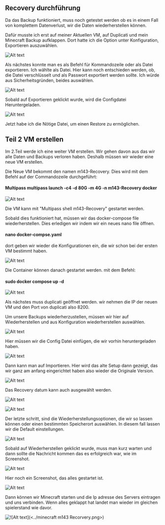 ## Recovery durchführung

Da das Backup funktioniert, muss noch getestet werden ob es in einem Fall von komplettem Datenverlust, wir die Daten wiederherstellen können.

Dafür musste ich erst auf meiner Aktuellen VM, auf Duplicati und mein Minecraft Backup aufklappen. Dort hatte ich die Option unter Konfiguration, Exportieren auszuwählen.

![Alt text](Konifiguration.png)

Als nächstes konnte man es als Befehl für Kommandozeile oder als Datei exportieren. Ich wählte als Datei. Hier kann noch entschieden werden, ob, die Datei verschlüsselt und als Passwort exportiert werden sollte. Ich würde aus Sicherheitsgründen, beides auswählen.



![Alt text](<Konfiguration mit passwort.png>)

Sobald auf Exportieren geklickt wurde, wird die Configdatei Heruntergeladen.

![Alt text](<Konfiguration exportiert.png>)

Jetzt habe ich die Nötige Datei, um einen Restore zu ermöglichen.

## Teil 2 VM erstellen

Im 2.Teil werde ich eine weiter VM erstellen. Wir gehen davon aus das wir alle Daten und Backups verloren haben. Deshalb müssen wir wieder eine neue VM erstellen. 

Die Neue VM bekommt den namen m143-Recovery.
Dies wird mit dem Befehl auf der Commandozeile durchgeführt:

#### Multipass multipass launch -c4 -d 80G -m 4G -n m143-Recovery docker

![Alt text](<neue VM erstellt.png>)

Die VM kann mit "Multipass shell m143-Recovery" gestartet werden.

Sobald dies funktioniert hat, müssen wir das docker-compose file wiederherstellen. Dies erledigen wir indem wir ein neues nano file öffnen.

#### nano docker-compse.yaml

dort geben wir wieder die Konfigurationen ein, die wir schon bei der ersten VM bestimmt haben.

![Alt text](<docker.compose für recovery.png>)

Die Container können danach gestartet werden. mit dem Befehl:

#### sudo docker compose up -d

![Alt text](<sudo docker comopose up recovery.png>)

Als nächstes muss duplicati geöffnet werden. wir nehmen die IP der neuen VM und den Port von duplicati also 8200.

Um unsere Backups wiederherzustellen, müssen wir hier auf Wiederherstellen und aus Konfiguration  wiederherstellen auswählen.

![Alt text](Konfig_wiederherstellen.png)

Hier müssen wir die Config Datei einfügen, die wir vorhin heruntergeladen haben.

![Alt text](<Konfig datei einfügen.png>)

Dann kann man auf Importieren. Hier wird das alte Setup dann gezeigt, das wir ganz am anfang eingerichtet haben also wieder die Originale Version.

![Alt text](<wenn man auf importieren drückt 1.png>)

Das Recovery datum kann auch ausgewählt werden.

![Alt text](<../restore datum auswählen.png>)

![Alt text](<Restore teil2.png>)

Der letzte schritt, sind die Wiederherstellungsoptionen, die wir so lassen können oder einen bestimmten Speicherort auswählen. In diesem fall lassen wir die Default einstellungen.

![Alt text](wiederherstellungsoptionen.png)

Sobald auf Wiederherstellen geklickt wurde, muss man kurz warten und dann sollte die Nachricht kommen das es erfolgreich war, wie im Screenshot.

![Alt text](<wiederherstellung war erfolgreich.png>)

Hier noch ein Screenshot, das alles gestartet ist.

![Alt text](image-2.png)

Dann können wir Minecraft starten und die Ip adresse des Servers eintragen und uns verbinden. Wenn alles geklappt hat landet man wieder im gleichen spielerstand wie davor.

![!\[Alt text\](<../minecraft m143 Recorvery.png>)](<minecraft m143 Recorvery.png>)


